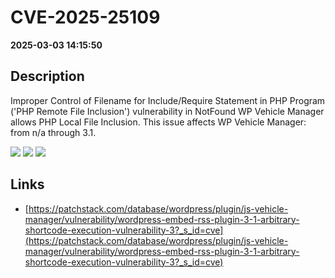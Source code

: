 # CVE-2025-25109

**2025-03-03 14:15:50**

## Description
Improper Control of Filename for Include/Require Statement in PHP Program ('PHP Remote File Inclusion') vulnerability in NotFound WP Vehicle Manager allows PHP Local File Inclusion. This issue affects WP Vehicle Manager: from n/a through 3.1.

![](https://img.shields.io/static/v1?label=Score&message=8.1&color=red)
![](https://img.shields.io/static/v1?label=Severity&message=HIGH&color=red)
![](https://img.shields.io/static/v1?label=CWE&message=RFI&color=green)

## Links
- [https://patchstack.com/database/wordpress/plugin/js-vehicle-manager/vulnerability/wordpress-embed-rss-plugin-3-1-arbitrary-shortcode-execution-vulnerability-3?_s_id=cve](https://patchstack.com/database/wordpress/plugin/js-vehicle-manager/vulnerability/wordpress-embed-rss-plugin-3-1-arbitrary-shortcode-execution-vulnerability-3?_s_id=cve)
